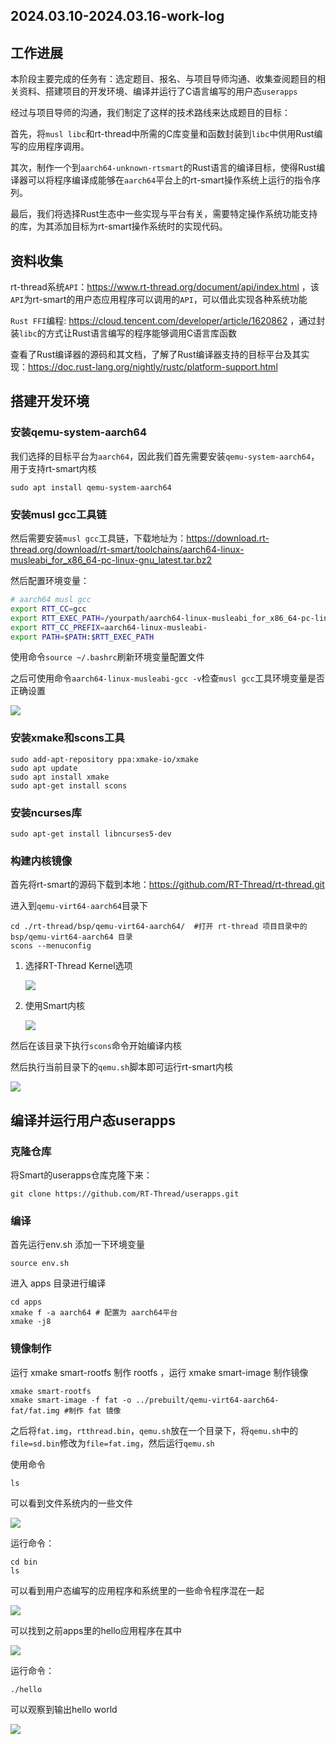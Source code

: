## 2024.03.10-2024.03.16-work-log

## 工作进展

本阶段主要完成的任务有：选定题目、报名、与项目导师沟通、收集查阅题目的相关资料、搭建项目的开发环境、编译并运行了C语言编写的用户态`userapps`

经过与项目导师的沟通，我们制定了这样的技术路线来达成题目的目标：

首先，将`musl libc`和rt-thread中所需的C库变量和函数封装到`libc`中供用Rust编写的应用程序调用。

其次，制作一个到`aarch64-unknown-rtsmart`的Rust语言的编译目标，使得Rust编译器可以将程序编译成能够在`aarch64`平台上的rt-smart操作系统上运行的指令序列。

最后，我们将选择Rust生态中一些实现与平台有关，需要特定操作系统功能支持的库，为其添加目标为rt-smart操作系统时的实现代码。

## 资料收集

rt-thread系统`API`：https://www.rt-thread.org/document/api/index.html ，该`API`为rt-smart的用户态应用程序可以调用的`API`，可以借此实现各种系统功能

`Rust FFI`编程: https://cloud.tencent.com/developer/article/1620862 ，通过封装`libc`的方式让Rust语言编写的程序能够调用C语言库函数

查看了Rust编译器的源码和其文档，了解了Rust编译器支持的目标平台及其实现：https://doc.rust-lang.org/nightly/rustc/platform-support.html

## 搭建开发环境

### 安装qemu-system-aarch64

我们选择的目标平台为`aarch64`，因此我们首先需要安装`qemu-system-aarch64`，用于支持rt-smart内核

```shell
sudo apt install qemu-system-aarch64
```

### 安装musl gcc工具链

然后需要安装`musl gcc`工具链，下载地址为：https://download.rt-thread.org/download/rt-smart/toolchains/aarch64-linux-musleabi_for_x86_64-pc-linux-gnu_latest.tar.bz2

然后配置环境变量：

```bash
# aarch64 musl gcc
export RTT_CC=gcc
export RTT_EXEC_PATH=/yourpath/aarch64-linux-musleabi_for_x86_64-pc-linux-gnu/bin
export RTT_CC_PREFIX=aarch64-linux-musleabi-
export PATH=$PATH:$RTT_EXEC_PATH
```

使用命令`source ~/.bashrc`刷新环境变量配置文件

之后可使用命令`aarch64-linux-musleabi-gcc -v`检查`musl gcc`工具环境变量是否正确设置

![](../img/2024.03.10-2024.03.16-work-log/musl工具链.png)

### 安装xmake和scons工具

```shell
sudo add-apt-repository ppa:xmake-io/xmake
sudo apt update
sudo apt install xmake
sudo apt-get install scons
```

### 安装ncurses库

```shell
sudo apt-get install libncurses5-dev
```

### 构建内核镜像

首先将rt-smart的源码下载到本地：https://github.com/RT-Thread/rt-thread.git

进入到`qemu-virt64-aarch64`目录下

```shell
cd ./rt-thread/bsp/qemu-virt64-aarch64/  #打开 rt-thread 项目目录中的 bsp/qemu-virt64-aarch64 目录
scons --menuconfig
```

1. 选择RT-Thread Kernel选项

   ![](../img/2024.03.10-2024.03.16-work-log/内核选项.png)

2. 使用Smart内核

   ![](../img/2024.03.10-2024.03.16-work-log/smart内核.png)

然后在该目录下执行`scons`命令开始编译内核

然后执行当前目录下的`qemu.sh`脚本即可运行rt-smart内核

![](../img/2024.03.10-2024.03.16-work-log/rt-smart成功运行.png)

## 编译并运行用户态userapps

### 克隆仓库

将Smart的userapps仓库克隆下来：

```shell
git clone https://github.com/RT-Thread/userapps.git
```

### 编译

首先运行env.sh 添加一下环境变量

```shell
source env.sh
```

进入 apps 目录进行编译

```shell
cd apps
xmake f -a aarch64 # 配置为 aarch64平台
xmake -j8
```

### 镜像制作

运行 xmake smart-rootfs 制作 rootfs ，运行 xmake smart-image 制作镜像

```shell
xmake smart-rootfs
xmake smart-image -f fat -o ../prebuilt/qemu-virt64-aarch64-fat/fat.img #制作 fat 镜像
```

之后将`fat.img`，`rtthread.bin`，`qemu.sh`放在一个目录下，将`qemu.sh`中的`file=sd.bin`修改为`file=fat.img`，然后运行`qemu.sh`

使用命令

```shell
ls
```

可以看到文件系统内的一些文件

![](../img/2024.03.10-2024.03.16-work-log/文件系统.png)

运行命令：

```shell
cd bin
ls
```

可以看到用户态编写的应用程序和系统里的一些命令程序混在一起

![](../img/2024.03.10-2024.03.16-work-log/bin命令.png)

可以找到之前apps里的hello应用程序在其中

![](../img/2024.03.10-2024.03.16-work-log/hello命令.png)

运行命令：

```shell
./hello
```

可以观察到输出hello world

![](../img/2024.03.10-2024.03.16-work-log/运行hello_world.png)